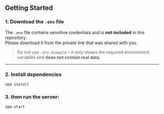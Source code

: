 ## Getting Started

### 1. Download the `.env` file

The `.env` file contains sensitive credentials and is **not included** in this repository.  
Please download it from the private link that was shared with you.

> Do not use `.env.example` – it only shows the required environment variables and **does not contain real data**.

---

### 2. Install dependencies

```bash
npm install
```

### 3. then run the server:

```bash
npm start
```